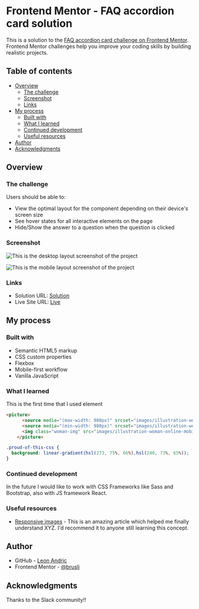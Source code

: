 # Frontend Mentor - FAQ accordion card solution

This is a solution to the [FAQ accordion card challenge on Frontend Mentor](https://www.frontendmentor.io/challenges/faq-accordion-card-XlyjD0Oam). Frontend Mentor challenges help you improve your coding skills by building realistic projects. 

## Table of contents

- [Overview](#overview)
  - [The challenge](#the-challenge)
  - [Screenshot](#screenshot)
  - [Links](#links)
- [My process](#my-process)
  - [Built with](#built-with)
  - [What I learned](#what-i-learned)
  - [Continued development](#continued-development)
  - [Useful resources](#useful-resources)
- [Author](#author)
- [Acknowledgments](#acknowledgments)


## Overview

### The challenge

Users should be able to:

- View the optimal layout for the component depending on their device's screen size
- See hover states for all interactive elements on the page
- Hide/Show the answer to a question when the question is clicked

### Screenshot

![This is the desktop layout screenshot of the project](/images/Screenshot-desktop-design.PNG.)

![This is the mobile layout screenshot of the project](/images/Screenshot-mobile-design.PNG.)

### Links

- Solution URL: [Solution](https://github.com/brusli147/faq-accordion-card-main)
- Live Site URL: [Live](https://brusli147.github.io/faq-accordion-card-main/)

## My process

### Built with

- Semantic HTML5 markup
- CSS custom properties
- Flexbox
- Mobile-first workflow
- Vanilla JavaScript

### What I learned

This is the first time that I used <picture> element

```html
<picture>
      <source media="(max-width: 980px)" srcset="images/illustration-woman-online-mobile.svg">
      <source media="(min-width: 980px)" srcset="images/illustration-woman-online-desktop.svg">
      <img class="woman-img" src="images/illustration-woman-online-mobile.svg" alt="Woman standing in front of the computer">
    </picture>
```
```css
.proud-of-this-css {
  background: linear-gradient(hsl(273, 75%, 66%),hsl(240, 73%, 65%));
}
```


### Continued development

In the future I would like to work with CSS Frameworks like Sass and Bootstrap, also with JS framework React.

### Useful resources

- [Responsive images](https://developer.mozilla.org/en-US/docs/Learn/HTML/Multimedia_and_embedding/Responsive_images) - This is an amazing article which helped me finally understand XYZ. I'd recommend it to anyone still learning this concept.


## Author

- GitHub - [Leon Andric](https://github.com/brusli147)
- Frontend Mentor - [@brusli](https://www.frontendmentor.io/profile/brusli147)

## Acknowledgments

Thanks to the Slack community!!
